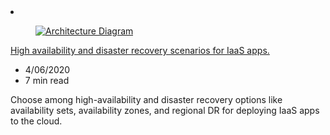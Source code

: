 <!-- Thie file is automatically generated by build/architectures/build_index.py.  Any updates will be lost. -->
<li class="grid-item item-column" data-categories="Management and Governance ">
<article class="card">
    <div class="card-header has-margin-bottom-none" aria-hidden="true">
        <figure class="image diagram has-height-175 has-overflow-hidden level">
            <a href="/azure/architecture/example-scenario/infrastructure/iaas-high-availability-disaster-recovery"><img src="/azure/architecture/browse/thumbs/iaas-high-availability-disaster-recovery.png" class="diagram" alt="Architecture Diagram" data-linktype="relative-path"></a>
        </figure>
    </div>
    <div class="card-content">
        <a class="card-content-title has-margin-top-none" href="/azure/architecture/example-scenario/infrastructure/iaas-high-availability-disaster-recovery">
            <p>High availability and disaster recovery scenarios for IaaS apps.</p>
        </a>
        <ul class="card-content-metadata">
            <li>4/06/2020</li>
            <li>7 min read</li>
        </ul>
        <p class="card-content-description">Choose among high-availability and disaster recovery options like availability sets, availability zones, and regional DR for deploying IaaS apps to the cloud.</p>
        <div class="bottom-to-top-fade is-hidden-mobile"></div>
    </div>
</article>
</li>
